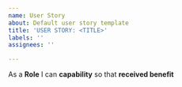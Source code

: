```yaml
---
name: User Story
about: Default user story template
title: 'USER STORY: <TITLE>'
labels: ''
assignees: ''

---
```


As a **Role** I can **capability** so that **received benefit**
